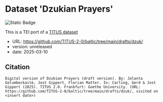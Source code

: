 # Dataset 'Dzukian Prayers'

![Static Badge](https://img.shields.io/badge/TEI_validation-passing-green)

This is a TEI port of a [TITUS dataset](http://titus.uni-frankfurt.de/texte/etcs/balt/lit/dzuk/dzuk.htm)

* URL: https://github.com/TITUS-2-0/baltic/tree/main/drafts/dzuk/
* version: unreleased
* date: 2025-03-10

## Citation
```
Digital version of Dzukian Prayers (draft version). By: Jolanta Gelumbeckaitė, Jost Gippert, Florian Matter. In: Carling, Gerd & Jost Gippert (2025). TITUS 2.0. Frankfurt: Goethe University. (URL: https://github.com/TITUS-2-0/baltic/tree/main/drafts/dzuk/, visited on <insert date>)
```
